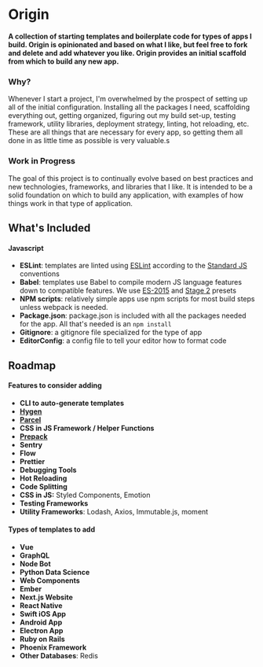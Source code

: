 # Origin

**A collection of starting templates and boilerplate code for types of apps I build. Origin is opinionated and based on what I like, but feel free to fork and delete and add whatever you like. Origin provides an initial scaffold from which to build any new app.**

### Why?
Whenever I start a project, I'm overwhelmed by the prospect of setting up all of the initial configuration. Installing all the packages I need, scaffolding everything out, getting organized, figuring out my build set-up, testing framework, utility libraries, deployment strategy, linting, hot reloading, etc. These are all things that are necessary for every app, so getting them all done in as little time as possible is very valuable.s

### Work in Progress
The goal of this project is to continually evolve based on best practices and new technologies, frameworks, and libraries that I like. It is intended to be a solid foundation on which to build any application, with examples of how things work in that type of application.

## What's Included

#### Javascript

- **ESLint**: templates are linted using [ESLint](https://eslint.org/) according to the [Standard JS](https://standardjs.com/) conventions
- **Babel**: templates use Babel to compile modern JS language features down to compatible features. We use [ES-2015](https://babeljs.io/docs/plugins/preset-es2015/) and [Stage 2](https://babeljs.io/docs/plugins/preset-stage-2/) presets
- **NPM scripts**: relatively simple apps use npm scripts for most build steps unless webpack is needed.
- **Package.json**: package.json is included with all the packages needed for the app. All that's needed is an `npm install`
- **Gitignore**: a gitignore file specialized for the type of app
- **EditorConfig**: a config file to tell your editor how to format code

## Roadmap

#### Features to consider adding
- **CLI to auto-generate templates**
- **[Hygen](http://www.hygen.io/)**
- **[Parcel](https://parceljs.org/)**
- **CSS in JS Framework / Helper Functions**
- **[Prepack](https://prepack.io/)**
- **Sentry**
- **Flow**
- **Prettier**
- **Debugging Tools**
- **Hot Reloading**
- **Code Splitting**
- **CSS in JS:** Styled Components, Emotion
- **Testing Frameworks**
- **Utility Frameworks**: Lodash, Axios, Immutable.js, moment


#### Types of templates to add
- **Vue**
- **GraphQL**
- **Node Bot**
- **Python Data Science**
- **Web Components**
- **Ember**
- **Next.js Website**
- **React Native**
- **Swift iOS App**
- **Android App**
- **Electron App**
- **Ruby on Rails**
- **Phoenix Framework**
- **Other Databases**: Redis